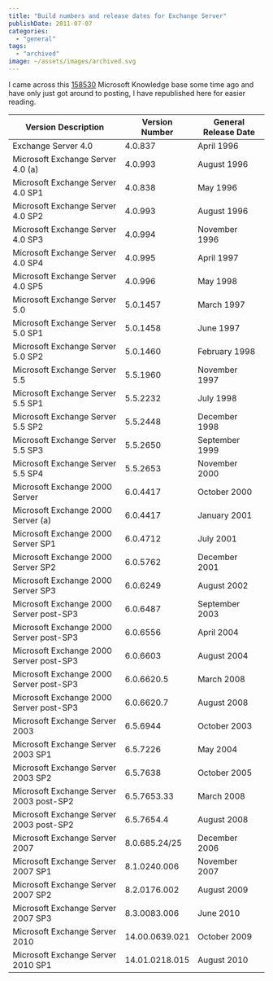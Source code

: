 ```yaml
---
title: "Build numbers and release dates for Exchange Server"
publishDate: 2011-07-07
categories: 
  - "general"
tags: 
  - "archived"
image: ~/assets/images/archived.svg
---
```


I came across this [158530](https://support.microsoft.com/kb/158530) Microsoft Knowledge base some time ago and have only just got around to posting, I have republished here for easier reading.

| Version Description                           | Version Number   | General Release Date |
|------------------------------------------------|------------------|-----------------------|
| Exchange Server 4.0                            | 4.0.837          | April 1996            |
| Microsoft Exchange Server 4.0 (a)              | 4.0.993          | August 1996           |
| Microsoft Exchange Server 4.0 SP1              | 4.0.838          | May 1996              |
| Microsoft Exchange Server 4.0 SP2              | 4.0.993          | August 1996           |
| Microsoft Exchange Server 4.0 SP3              | 4.0.994          | November 1996         |
| Microsoft Exchange Server 4.0 SP4              | 4.0.995          | April 1997            |
| Microsoft Exchange Server 4.0 SP5              | 4.0.996          | May 1998              |
| Microsoft Exchange Server 5.0                  | 5.0.1457         | March 1997            |
| Microsoft Exchange Server 5.0 SP1              | 5.0.1458         | June 1997             |
| Microsoft Exchange Server 5.0 SP2              | 5.0.1460         | February 1998         |
| Microsoft Exchange Server 5.5                  | 5.5.1960         | November 1997         |
| Microsoft Exchange Server 5.5 SP1              | 5.5.2232         | July 1998             |
| Microsoft Exchange Server 5.5 SP2              | 5.5.2448         | December 1998         |
| Microsoft Exchange Server 5.5 SP3              | 5.5.2650         | September 1999        |
| Microsoft Exchange Server 5.5 SP4              | 5.5.2653         | November 2000         |
| Microsoft Exchange 2000 Server                 | 6.0.4417         | October 2000          |
| Microsoft Exchange 2000 Server (a)             | 6.0.4417         | January 2001          |
| Microsoft Exchange 2000 Server SP1             | 6.0.4712         | July 2001             |
| Microsoft Exchange 2000 Server SP2             | 6.0.5762         | December 2001         |
| Microsoft Exchange 2000 Server SP3             | 6.0.6249         | August 2002           |
| Microsoft Exchange 2000 Server post-SP3        | 6.0.6487         | September 2003        |
| Microsoft Exchange 2000 Server post-SP3        | 6.0.6556         | April 2004            |
| Microsoft Exchange 2000 Server post-SP3        | 6.0.6603         | August 2004           |
| Microsoft Exchange 2000 Server post-SP3        | 6.0.6620.5       | March 2008            |
| Microsoft Exchange 2000 Server post-SP3        | 6.0.6620.7       | August 2008           |
| Microsoft Exchange Server 2003                 | 6.5.6944         | October 2003          |
| Microsoft Exchange Server 2003 SP1             | 6.5.7226         | May 2004              |
| Microsoft Exchange Server 2003 SP2             | 6.5.7638         | October 2005          |
| Microsoft Exchange Server 2003 post-SP2        | 6.5.7653.33      | March 2008            |
| Microsoft Exchange Server 2003 post-SP2        | 6.5.7654.4       | August 2008           |
| Microsoft Exchange Server 2007                 | 8.0.685.24/25    | December 2006         |
| Microsoft Exchange Server 2007 SP1             | 8.1.0240.006     | November 2007         |
| Microsoft Exchange Server 2007 SP2             | 8.2.0176.002     | August 2009           |
| Microsoft Exchange Server 2007 SP3             | 8.3.0083.006     | June 2010             |
| Microsoft Exchange Server 2010                 | 14.00.0639.021   | October 2009          |
| Microsoft Exchange Server 2010 SP1             | 14.01.0218.015   | August 2010           |
